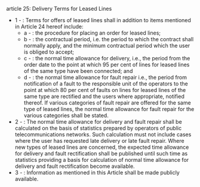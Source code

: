 article 25: Delivery Terms for Leased Lines

<ul>
			<li>1 - : Terms for offers of leased lines shall in addition to items mentioned in Article 24 hereof include:<ul>
						<li>a - : the procedure for placing an order for leased lines;
<ul>
						</ul></li>						<li>b - : the contractual period, i.e. the period to which the contract shall normally apply, and the minimum contractual period which the user is obliged to accept;<ul>
						</ul></li>						<li>c - : the normal time allowance for delivery, i.e., the period from the order date to the point at which 95 per cent of lines for leased lines of the same type have been connected; and<ul>
						</ul></li>						<li>d - : the normal time allowance for fault repair i.e., the period from notification of a fault to the responsible unit of the operators to the point at which 80 per cent of faults on lines for leased lines of the same type are rectified and the users where appropriate, notified thereof. If various categories of fault repair are offered for the same type of leased lines, the normal time allowance for fault repair for the various categories shall be stated.<ul>
						</ul></li>			</ul></li>			<li>2 - : The normal time allowance for delivery and fault repair shall be calculated on the basis of statistics prepared by operators of public telecommunications networks. Such calculation must not include cases where the user has requested late delivery or late fault repair. Where new types of leased lines are concerned, the expected time allowance for delivery and fault rectification shall be published until such time as statistics providing a basis for calculation of normal time allowance for delivery and fault rectification become available.<ul>
			</ul></li>			<li>3 - : Information as mentioned in this Article shall be made publicly available.<ul>
			</ul></li></ul>